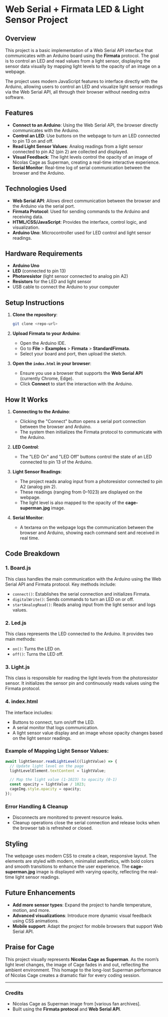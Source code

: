 # Web Serial + Firmata LED & Light Sensor Project

## Overview

This project is a basic implementation of a Web Serial API interface that communicates with an Arduino board using the **Firmata** protocol. The goal is to control an LED and read values from a light sensor, displaying the sensor data visually by mapping light levels to the opacity of an image on a webpage. 

The project uses modern JavaScript features to interface directly with the Arduino, allowing users to control an LED and visualize light sensor readings via the Web Serial API, all through their browser without needing extra software.

## Features

- **Connect to an Arduino**: Using the Web Serial API, the browser directly communicates with the Arduino.
- **Control an LED**: Use buttons on the webpage to turn an LED connected to pin 13 on and off.
- **Read Light Sensor Values**: Analog readings from a light sensor connected to pin A2 (pin 2) are collected and displayed.
- **Visual Feedback**: The light levels control the opacity of an image of Nicolas Cage as Superman, creating a real-time interactive experience.
- **Serial Monitor**: Real-time log of serial communication between the browser and the Arduino.

## Technologies Used

- **Web Serial API**: Allows direct communication between the browser and the Arduino via the serial port.
- **Firmata Protocol**: Used for sending commands to the Arduino and receiving data.
- **HTML/CSS/JavaScript**: Provides the interface, control logic, and visualization.
- **Arduino Uno**: Microcontroller used for LED control and light sensor readings.

## Hardware Requirements

- **Arduino Uno**
- **LED** (connected to pin 13)
- **Photoresistor** (light sensor connected to analog pin A2)
- **Resistors** for the LED and light sensor
- USB cable to connect the Arduino to your computer

## Setup Instructions

1. **Clone the repository**: 
   ```bash
   git clone <repo-url>
   ```
2. **Upload Firmata to your Arduino**:
   - Open the Arduino IDE.
   - Go to **File** > **Examples** > **Firmata** > **StandardFirmata**.
   - Select your board and port, then upload the sketch.
   
3. **Open the `index.html` in your browser**:
   - Ensure you use a browser that supports the **Web Serial API** (currently Chrome, Edge).
   - Click **Connect** to start the interaction with the Arduino.

## How It Works

1. **Connecting to the Arduino**:
   - Clicking the "Connect" button opens a serial port connection between the browser and Arduino.
   - The system then initializes the Firmata protocol to communicate with the Arduino.

2. **LED Control**:
   - The "LED On" and "LED Off" buttons control the state of an LED connected to pin 13 of the Arduino.

3. **Light Sensor Readings**:
   - The project reads analog input from a photoresistor connected to pin A2 (analog pin 2).
   - These readings (ranging from 0–1023) are displayed on the webpage.
   - The light level is also mapped to the opacity of the **cage-superman.jpg** image.

4. **Serial Monitor**:
   - A textarea on the webpage logs the communication between the browser and Arduino, showing each command sent and received in real time.

## Code Breakdown

### 1. **Board.js**
This class handles the main communication with the Arduino using the Web Serial API and Firmata protocol. Key methods include:
- `connect()`: Establishes the serial connection and initializes Firmata.
- `digitalWrite()`: Sends commands to turn an LED on or off.
- `startAnalogRead()`: Reads analog input from the light sensor and logs values.

### 2. **Led.js**
This class represents the LED connected to the Arduino. It provides two main methods:
- `on()`: Turns the LED on.
- `off()`: Turns the LED off.

### 3. **Light.js**
This class is responsible for reading the light levels from the photoresistor sensor. It initializes the sensor pin and continuously reads values using the Firmata protocol.

### 4. **index.html**
The interface includes:
- Buttons to connect, turn on/off the LED.
- A serial monitor that logs communication.
- A light sensor value display and an image whose opacity changes based on the light sensor readings.

### Example of Mapping Light Sensor Values:
```js
await lightSensor.readLightLevel((lightValue) => {
  // Update light level on the page
  lightLevelElement.textContent = lightValue;

  // Map the light value (1-1023) to opacity (0-1)
  const opacity = lightValue / 1023;
  cageImg.style.opacity = opacity;
});
```

### Error Handling & Cleanup
- Disconnects are monitored to prevent resource leaks.
- Cleanup operations close the serial connection and release locks when the browser tab is refreshed or closed.

## Styling

The webpage uses modern CSS to create a clean, responsive layout. The elements are styled with modern, minimalist aesthetics, with bold colors and smooth transitions to enhance the user experience. The **cage-superman.jpg** image is displayed with varying opacity, reflecting the real-time light sensor readings.

## Future Enhancements

- **Add more sensor types**: Expand the project to handle temperature, motion, and more.
- **Advanced visualizations**: Introduce more dynamic visual feedback using CSS animations.
- **Mobile support**: Adapt the project for mobile browsers that support Web Serial API.

## Praise for Cage
This project visually represents **Nicolas Cage as Superman**. As the room’s light level changes, the image of Cage fades in and out, reflecting the ambient environment. This homage to the long-lost Superman performance of Nicolas Cage creates a dramatic flair for every coding session.

---

### Credits

- Nicolas Cage as Superman image from [various fan archives].
- Built using the **Firmata protocol** and **Web Serial API**.

